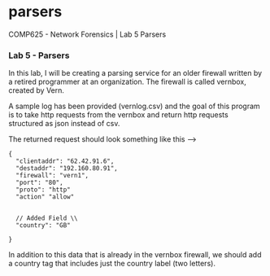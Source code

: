 # parsers
COMP625 - Network Forensics | Lab 5 Parsers


### Lab 5 - Parsers

In this lab, I will be creating a parsing service for an older firewall written by a retired programmer at an organization. The firewall is called vernbox, created by Vern.

A sample log has been provided (vernlog.csv) and the goal of this program is to take http requests from the vernbox and return http requests structured as json instead of csv.

The returned request should look something like this -->

```
{
  "clientaddr": "62.42.91.6",
  "destaddr": "192.160.80.91",
  "firewall": "vern1",
  "port": "80",
  "proto": "http"
  "action" "allow"


  // Added Field \\
  "country": "GB"

}
```

In addition to this data that is already in the vernbox firewall, we should add a country tag that includes just the country label (two letters).


